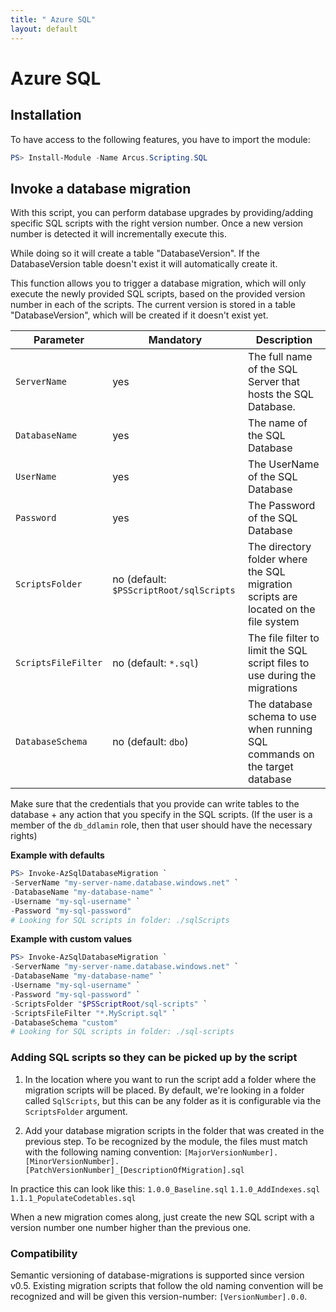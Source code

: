 ```yaml
---
title: " Azure SQL"
layout: default
---
```


# Azure SQL

## Installation

To have access to the following features, you have to import the module:

```powershell
PS> Install-Module -Name Arcus.Scripting.SQL
```

## Invoke a database migration

With this script, you can perform database upgrades by providing/adding specific SQL scripts with the right version number.
Once a new version number is detected it will incrementally execute this.

While doing so it will create a table "DatabaseVersion".
If the DatabaseVersion table doesn't exist it will automatically create it.

This function allows you to trigger a database migration, which will only execute the newly provided SQL scripts, based on the provided version number in each of the scripts. 
The current version is stored in a table "DatabaseVersion", which will be created if it doesn't exist yet.

| Parameter           | Mandatory                               | Description                                                                         |
| ------------------- | --------------------------------------- | ----------------------------------------------------------------------------------- |
| `ServerName`        | yes                                     | The full name of the SQL Server that hosts the SQL Database.                        |
| `DatabaseName`      | yes                                     | The name of the SQL Database                                                        |
| `UserName`          | yes                                     | The UserName of the SQL Database                                                    |
| `Password`          | yes                                     | The Password of the SQL Database                                                    |
| `ScriptsFolder`     | no (default: `$PSScriptRoot/sqlScripts` | The directory folder where the SQL migration scripts are located on the file system |
| `ScriptsFileFilter` | no (default: `*.sql`)                   | The file filter to limit the SQL script files to use during the migrations          |
| `DatabaseSchema`    | no (default: `dbo`)                     | The database schema to use when running SQL commands on the target database         |

Make sure that the credentials that you provide can write tables to the database + any action that you specify in the SQL scripts. (If the user is a member of the `db_ddlamin` role, then that user should have the necessary rights)

**Example with defaults**

```powershell
PS> Invoke-AzSqlDatabaseMigration `
-ServerName "my-server-name.database.windows.net" `
-DatabaseName "my-database-name" `
-Username "my-sql-username" `
-Password "my-sql-password"
# Looking for SQL scripts in folder: ./sqlScripts
```

**Example with custom values**

```powershell
PS> Invoke-AzSqlDatabaseMigration `
-ServerName "my-server-name.database.windows.net" `
-DatabaseName "my-database-name" `
-Username "my-sql-username" `
-Password "my-sql-password" `
-ScriptsFolder "$PSScriptRoot/sql-scripts" `
-ScriptsFileFilter "*.MyScript.sql" `
-DatabaseSchema "custom"
# Looking for SQL scripts in folder: ./sql-scripts
```

### Adding SQL scripts so they can be picked up by the script

1. In the location where you want to run the script add a folder where the migration scripts will be placed.  By default, we're looking in a folder called `SqlScripts`, but this can be any folder as it is configurable via the `ScriptsFolder` argument.

2. Add your database migration scripts in the folder that was created in the previous step.  To be recognized by the module, the files must match with the following naming convention:
`[MajorVersionNumber].[MinorVersionNumber].[PatchVersionNumber]_[DescriptionOfMigration].sql`

In practice this can look like this:
`1.0.0_Baseline.sql`
`1.1.0_AddIndexes.sql`
`1.1.1_PopulateCodetables.sql`

When a new migration comes along, just create the new SQL script with a version number one number higher than the previous one.

### Compatibility

Semantic versioning of database-migrations is supported since version v0.5.  Existing migration scripts that follow the old naming convention will be recognized and will be given this version-number: `[VersionNumber].0.0`.
